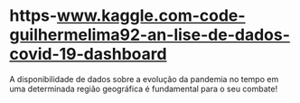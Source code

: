 # https-www.kaggle.com-code-guilhermelima92-an-lise-de-dados-covid-19-dashboard
A disponibilidade de dados sobre a evolução da pandemia no tempo em uma determinada região geográfica é fundamental para o seu combate!
